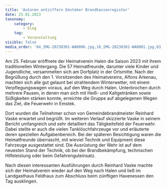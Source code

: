 ```yaml
---
title: 'Autoren entziffern Emsteker Brandkassenregister'
date: 25.02.2023
taxonomy:
    category:
        - blog
    tag:
        - Veranstaltung
visible: false
media_order: '04_IMG-20230301-WA0006.jpg,10_IMG-20230301-WA0001.jpg,03_IMG-20230301-WA0008.jpg'
---
```


Am 25. Februar eröffnete der Heimatverein Halen die Saison 2023 mit ihrem traditionellen Wintergang. Die 57 Heimatfreunde, darunter viele Kinder und Jugendliche, versammelten sich am Dorfplatz in der Ortsmitte. Nach der Begrüßung durch den 1. Vorsitzenden des Heimatvereins, Alfons Arkenau, machten sich alle gut gelaunt bei strahlendem Winterwetter, mit einem Verpflegungswagen voraus, auf den Weg durch Halen. Unterbrochen durch mehrere Pausen, in denen man sich mit Heiß- und Kaltgetränken sowie Süßigkeiten stärken konnte, erreichte die Gruppe auf abgelegenen Wegen das Ziel, die Feuerwehr in Emstek.

Dort wurden die Teilnehmer schon von Gemeindebrandmeister Reinhard Vaske erwartet und begrüßt. Im weiteren Verlauf skizzierte Vaske in seinem Bericht umfangreich und sehr detailliert das Tätigkeitsfeld der Feuerwehr. Dabei stellte er auch die vielen Tanklöschfahrzeuge vor und erläuterte deren speziellen Aufgabenbereich. Bei der späteren Besichtigung waren die Heimatfreunde überrascht, mit wieviel Technik und Equipment diese Fahrzeuge ausgestattet sind. Die Ausrüstung der Wehr ist auf dem neuesten Stand der Technik, ob bei der Brandbekämpfung, technischen Hilfeleistung oder beim Gefahrenguteinsatz.

Nach diesen interessanten Ausführungen durch Reinhard Vaske machte sich der Heimatverein wieder auf den Weg nach Halen und ließ im Landgasthaus Feldhaus zum Abschluss beim zünftigen Haxenessen den Tag ausklingen.